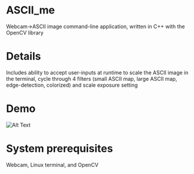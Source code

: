 # ASCII_me
Webcam->ASCII image command-line application, written in C++ with the OpenCV library

# Details
Includes ability to accept user-inputs at runtime to scale the ASCII image in the terminal, cycle through 4 filters (small ASCII map, large ASCII map, edge-detection, colorized) and scale exposure setting

# Demo
![Alt Text](https://github.com/sunnyjackson/ASCII_me/blob/master/ASCII_me_demo.gif)

# System prerequisites
Webcam, Linux terminal, and OpenCV
